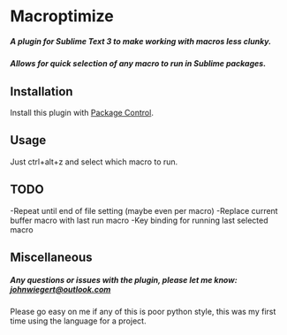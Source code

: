 Macroptimize
=============

##### A plugin for Sublime Text 3 to make working with macros less clunky.

##### Allows for quick selection of any macro to run in Sublime packages.

## Installation

Install this plugin with [Package Control](https://sublime.wbond.net/).

## Usage

Just ctrl+alt+z and select which macro to run.

## TODO

-Repeat until end of file setting (maybe even per macro)
-Replace current buffer macro with last run macro
-Key binding for running last selected macro

## Miscellaneous

##### Any questions or issues with the plugin, please let me know: johnwiegert@outlook.com

Please go easy on me if any of this is poor python style, this was my first time using the language for a project.
